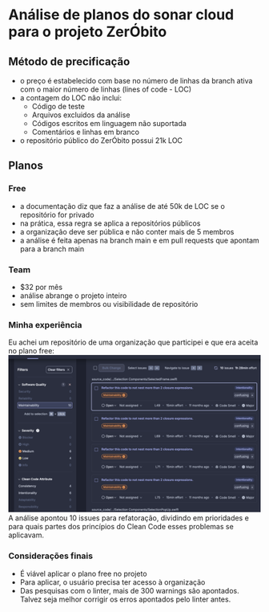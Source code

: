 # Análise de planos do sonar cloud para o projeto ZerÓbito

## Método de precificação
- o preço é estabelecido com base no número de linhas da branch ativa com o maior número de linhas (lines of code - LOC)
- a contagem do LOC não inclui:
    - Código de teste
    - Arquivos excluidos da análise
    - Códigos escritos em linguagem não suportada
    - Comentários e linhas em branco
- o repositório público do ZerÓbito possui 21k LOC


## Planos
### Free
- a documentação diz que faz a análise de até 50k de LOC se o repositório for privado
- na prática, essa regra se aplica a repositórios públicos
- a organização deve ser pública e não conter mais de 5 membros
- a análise é feita apenas na branch main e em pull requests que apontam para a branch main

### Team
- $32 por mês
- análise abrange o projeto inteiro
- sem limites de membros ou visibilidade de repositório


### Minha experiência
Eu achei um repositório de uma organização que participei e que era aceita no plano free:
![alt text](./assets/image.png)
A análise apontou 10 issues para refatoração, dividindo em prioridades e para quais partes dos princípios do Clean Code esses problemas se aplicavam.

### Considerações finais
- É viável aplicar o plano free no projeto
- Para aplicar, o usuário precisa ter acesso à organização
- Das pesquisas com o linter, mais de 300 warnings são apontados. Talvez seja melhor corrigir os erros apontados pelo linter antes.